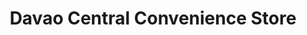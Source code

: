 ---
title: "Davao Central Convenience Store"
url: /davao-city/davao-central-convenience-store-central-park-road/
shop: Lebensmittel
---